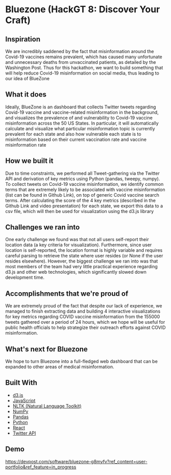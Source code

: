 # Bluezone (HackGT 8: Discover Your Craft)
## Inspiration
We are incredibly saddened by the fact that misinformation around the Covid-19 vaccines remains prevalent, which has caused many unfortunate and unnecessary deaths from unvaccinated patients, as detailed by the Washington Post. Thus for this hackathon, we want to build something that will help reduce Covid-19 misinformation on social media, thus leading to our idea of BlueZone

## What it does
Ideally, BlueZone is an dashboard that collects Twitter tweets regarding Covid-19 vaccine and vaccine-related misinformation in the background, and visualizes the prevalence of and vulnerability to Covid-19 vaccine misinformation across the 50 US States. In particular, it will automatically calculate and visualize what particular misinformation topic is currently prevalent for each state and also how vulnerable each state is to misinformation based on their current vaccination rate and vaccine misinformation rate

## How we built it
Due to time constraints, we performed all Tweet-gathering via the Twitter API and derivation of key metrics using Python (pandas, tweepy, numpy). To collect tweets on Covid-19 vaccine misinformation, we identify common terms that are extremely likely to be associated with vaccine misinformation (list can be found in Github Link), on top of generic Covid vaccine search terms. After calculating the score of the 4 key metrics (described in the Github Link and video presentation) for each state, we export this data to a csv file, which will then be used for visualization using the d3.js library

## Challenges we ran into
One early challenge we found was that not all users self-report their location data (a key criteria for visualization). Furthermore, since user location is self-reported, the location format is highly variable and requires careful parsing to retrieve the state where user resides (or None if the user resides elsewhere). However, the biggest challenge we ran into was that most members of the team had very little practical experience regarding d3.js and other web technologies, which significantly slowed down development time.

## Accomplishments that we're proud of
We are extremely proud of the fact that despite our lack of experience, we managed to finish extracting data and building 4 interactive visualizations for key metrics regarding COVID vaccine misinformation from the 155000 tweets gathered over a period of 24 hours, which we hope will be useful for public health officials to help strategize their outreach efforts against COVID misinformation.

## What's next for Bluezone
We hope to turn Bluezone into a full-fledged web dashboard that can be expanded to other areas of medical misinformation.

## Built With

- [d3.js](https://d3js.org/)
- [JavaScript](https://developer.mozilla.org/en-US/docs/Web/JavaScript)
- [NLTK (Natural Language Toolkit)](https://www.nltk.org/)
- [NumPy](https://numpy.org/)
- [Pandas](https://pandas.pydata.org/)
- [Python](https://www.python.org/)
- [React](https://reactjs.org/)
- [Twitter API](https://developer.twitter.com/en/docs/twitter-api)
## Demo
https://devpost.com/software/bluezone-g8myfv?ref_content=user-portfolio&ref_feature=in_progress
